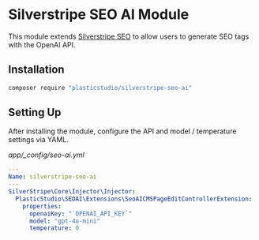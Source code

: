 # Silverstripe SEO AI Module
This module extends [Silverstripe SEO](https://github.com/PlasticStudio/Silverstripe-SEO) to allow users to generate SEO tags with the OpenAI API.

## Installation
```sh 
composer require "plasticstudio/silverstripe-seo-ai" 
```

## Setting Up
After installing the module, configure the API and model / temperature settings via YAML.

*app/_config/seo-ai.yml*
```yaml
---
Name: silverstripe-seo-ai
---
SilverStripe\Core\Injector\Injector:
  PlasticStudio\SEOAI\Extensions\SeoAICMSPageEditControllerExtension:
    properties:
      openaiKey: "`OPENAI_API_KEY`"
      model: "gpt-4o-mini"
      temperature: 0
```